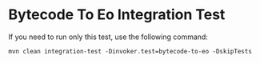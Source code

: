 # Bytecode To Eo Integration Test

If you need to run only this test, use the following command:

```shell
mvn clean integration-test -Dinvoker.test=bytecode-to-eo -DskipTests
```
